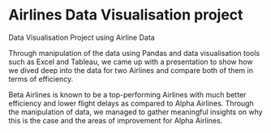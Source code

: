 # Airlines Data Visualisation project

Data Visualisation Project using Airline Data

Through manipulation of the data using Pandas and data visualisation tools such as Excel and Tableau, we came up with a presentation to show how we dived deep into the data for two Airlines and compare both of them in terms of efficiency.

Beta Airlines is known to be a top-performing Airlines with much better efficiency and lower flight delays as compared to Alpha Airlines. Through the manipulation of data, we managed to gather meaningful insights on why this is the case and the areas of improvement for Alpha Airlines.
